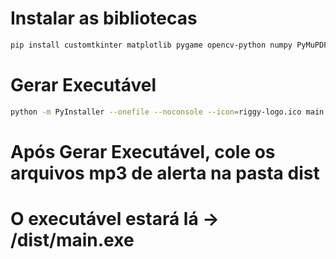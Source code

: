 # Instalar as bibliotecas

```bash
pip install customtkinter matplotlib pygame opencv-python numpy PyMuPDF
```

# Gerar Executável

```bash
python -m PyInstaller --onefile --noconsole --icon=riggy-logo.ico main.py
```

# Após Gerar Executável, cole os arquivos mp3 de alerta na pasta dist

# O executável estará lá -> /dist/main.exe
